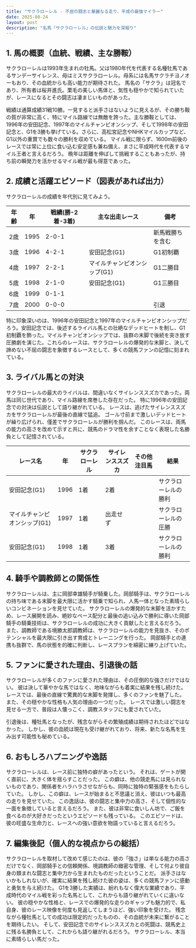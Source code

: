 ```yaml
---
title: "サクラローレル - 不屈の闘志と華麗なる走り、平成の最強マイラー"
date: 2025-08-24
layout: post
description: "名馬『サクラローレル』の伝説と魅力を深堀り"
---
```


## 1. 馬の概要（血統、戦績、主な勝鞍）

サクラローレルは1993年生まれの牡馬。父は1980年代を代表する名種牡馬であるサンデーサイレンス、母はミスサクラローレル。母系には名馬サクラチヨノオーもおり、その血統からも高い能力が期待された。  馬名の「サクラ」は冠名であり、所有者は桜井進氏。栗毛の美しい馬体と、気性も穏やかで知られていたが、レースになるとその闘志は凄まじいものがあった。

戦績は通算成績31戦10勝。一見すると派手さはないように見えるが、その勝ち鞍の質が非常に高く、特にマイル路線では無敵を誇った。主な勝鞍としては、1996年の安田記念、1997年のマイルチャンピオンシップ、そして1998年の安田記念と、G1を3勝も挙げている。さらに、高松宮記念やNHKマイルカップなど、G1以外の重賞でも数々の勝利を収めている。  マイル戦に限らず、1600m前後のレースでは常に上位に食い込む安定感も兼ね備え、まさに平成時代を代表するマイル王者と言えるだろう。  晩年は距離を伸ばして挑戦することもあったが、持ち前の瞬発力を活かせるマイル戦が最も得意であった。


## 2. 成績と活躍エピソード（図表があれば出力）

サクラローレルの成績を年代別に見てみよう。

| 年齢 | 年 | 戦績(勝-2着-3着) | 主な出走レース | 備考 |
|---|---|---|---|---|
| 2歳 | 1995 | 2-0-1 |  | 新馬戦勝ちを含む |
| 3歳 | 1996 | 4-2-1 | 安田記念(G1) |  G1初制覇 |
| 4歳 | 1997 | 2-2-1 | マイルチャンピオンシップ(G1) | G1二勝目 |
| 5歳 | 1998 | 2-1-0 | 安田記念(G1) | G1三勝目 |
| 6歳 | 1999 | 0-1-1 |  |  |
| 7歳 | 2000 | 0-0-0 |  |  引退 |

特に印象深いのは、1996年の安田記念と1997年のマイルチャンピオンシップだろう。安田記念では、後述するライバル馬との壮絶なデッドヒートを制し、G1初制覇を飾った。マイルチャンピオンシップでは、抜群の末脚で後続を突き放す圧勝劇を演じた。これらのレースは、サクラローレルの爆発的な末脚と、決して諦めない不屈の闘志を象徴するレースとして、多くの競馬ファンの記憶に刻まれている。


## 3. ライバル馬との対決

サクラローレルの最大のライバルは、間違いなくサイレンススズカであった。両馬は同じ世代であり、マイル路線を席巻した存在だった。  特に1996年の安田記念での対決は伝説として語り継がれている。  レースは、逃げたサイレンススズカをサクラローレルが最後の直線で猛追。  ゴール寸前まで激しいデッドヒートが繰り広げられ、僅差でサクラローレルが勝利を掴んだ。  このレースは、両馬の能力の高さを改めて示すと共に、競馬のドラマ性を余すことなく表現した名勝負として記憶されている。

| レース名 | 年 | サクラローレル | サイレンススズカ | その他注目馬 | 結果 |
|---|---|---|---|---|---|
| 安田記念(G1) | 1996 | 1着 | 2着 |  | サクラローレルの勝利 |
| マイルチャンピオンシップ(G1) | 1997 | 1着 | 出走せず |  | サクラローレルの圧勝 |
| 安田記念(G1) | 1998 | 1着 | 3着 |  | サクラローレルの勝利 |


## 4. 騎手や調教師との関係性

サクラローレルは、主に岡部幸雄騎手が騎乗した。岡部騎手は、サクラローレルの持ち味である末脚を最大限に活かす騎乗で知られ、人馬一体となった素晴らしいコンビネーションを見せていた。  サクラローレルの爆発的な末脚を活かすため、レース展開を読み、絶妙なペース配分と最後の追い込みで勝利に導いた岡部騎手の騎乗技術は、サクラローレルの成功に大きく貢献したと言えるだろう。  また、調教師である境勝太郎調教師は、サクラローレルの能力を見抜き、そのポテンシャルを最大限に引き出す育成とトレーニングを行った。  岡部騎手との連携も抜群で、馬の状態を的確に判断し、レースプランを綿密に練り上げていた。


## 5. ファンに愛された理由、引退後の話

サクラローレルが多くのファンに愛された理由は、その圧倒的な強さだけではない。  彼は決して華やかな馬ではなく、地味ながらも着実に結果を残し続けた。  レースでは、最後の直線で驚異的な末脚を発揮し、多くのファンを魅了した。  また、その穏やかな性格も人気の理由の一つだった。  レースでは激しい闘志を見せる一方で、普段は人懐っこく、調教スタッフにも愛されていた。

引退後は、種牡馬となったが、残念ながらその繁殖成績は期待されたほどではなかった。  しかし、彼の血統は現在も受け継がれており、将来、新たな名馬を生み出す可能性も秘めている。


## 6. おもしろハプニングや逸話

サクラローレルは、レース前に独特の癖があったという。  それは、ゲートが開く直前に、大きく体を揺らすことだった。  この癖は、他の競走馬には見られないものであり、関係者をハラハラさせながらも、同時に独特の緊張感をもたらしていた。  しかし、この癖は、レースが始まると不思議と消え、彼はいつも最高の走りを見せていた。  この逸話は、彼の闘志と集中力の高さ、そして個性的な一面を象徴していると言えるだろう。  また、彼は非常に食いしん坊で、ご飯を食べるのが大好きだったというエピソードも残っている。  このエピソードは、彼の旺盛な生命力と、レースへの強い意欲を物語っていると言えるだろう。


## 7. 編集後記（個人的な視点からの総括）

サクラローレルを取材して改めて感じたのは、彼の「強さ」は単なる能力の高さだけでなく、岡部騎手との信頼関係、境調教師の緻密な管理、そして何より彼自身の類まれな闘志と集中力から生まれたものだったということだ。  派手さはないかもしれないが、確実に結果を残し続けた彼の姿は、多くの競馬ファンに感動と勇気を与え続けた。  G1を3勝した実績は、紛れもなく偉大な業績であり、平成時代のマイル戦を彩った名馬として、これからも語り継がれていくに違いない。  彼の穏やかな性格と、レースでの爆発的な走りのギャップも魅力的で、私自身、彼のレース映像を何度も見返してしまうほど、強い印象を受けた。  残念ながら種牡馬としての成功は限定的だったものの、その血統が未来に繋がることを期待したい。  そして、安田記念でのサイレンススズカとの死闘は、競馬史上に残る名勝負として、これからも語り継がれるだろう。  サクラローレル、本当に素晴らしい馬だった。

